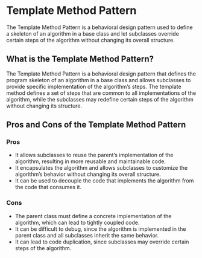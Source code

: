

# Template Method Pattern

The Template Method Pattern is a behavioral design pattern used to define a skeleton of an algorithm in a base class and let subclasses override certain steps of the algorithm without changing its overall structure.

## What is the Template Method Pattern?

The Template Method Pattern is a behavioral design pattern that defines the program skeleton of an algorithm in a base class and allows subclasses to provide specific implementation of the algorithm’s steps. The template method defines a set of steps that are common to all implementations of the algorithm, while the subclasses may redefine certain steps of the algorithm without changing its structure.

## Pros and Cons of the Template Method Pattern

### Pros
* It allows subclasses to reuse the parent’s implementation of the algorithm, resulting in more reusable and maintainable code.
* It encapsulates the algorithm and allows subclasses to customize the algorithm’s behavior without changing its overall structure.
* It can be used to decouple the code that implements the algorithm from the code that consumes it.

### Cons
* The parent class must define a concrete implementation of the algorithm, which can lead to tightly coupled code.
* It can be difficult to debug, since the algorithm is implemented in the parent class and all subclasses inherit the same behavior.
* It can lead to code duplication, since subclasses may override certain steps of the algorithm.
